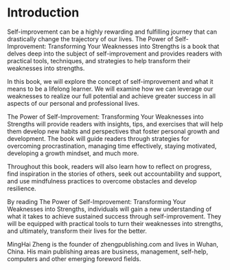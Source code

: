 # Introduction

Self-improvement can be a highly rewarding and fulfilling journey that can drastically change the trajectory of our lives. The Power of Self-Improvement: Transforming Your Weaknesses into Strengths is a book that delves deep into the subject of self-improvement and provides readers with practical tools, techniques, and strategies to help transform their weaknesses into strengths.

In this book, we will explore the concept of self-improvement and what it means to be a lifelong learner. We will examine how we can leverage our weaknesses to realize our full potential and achieve greater success in all aspects of our personal and professional lives.

The Power of Self-Improvement: Transforming Your Weaknesses into Strengths will provide readers with insights, tips, and exercises that will help them develop new habits and perspectives that foster personal growth and development. The book will guide readers through strategies for overcoming procrastination, managing time effectively, staying motivated, developing a growth mindset, and much more.

Throughout this book, readers will also learn how to reflect on progress, find inspiration in the stories of others, seek out accountability and support, and use mindfulness practices to overcome obstacles and develop resilience.

By reading The Power of Self-Improvement: Transforming Your Weaknesses into Strengths, individuals will gain a new understanding of what it takes to achieve sustained success through self-improvement. They will be equipped with practical tools to turn their weaknesses into strengths, and ultimately, transform their lives for the better.

MingHai Zheng is the founder of zhengpublishing.com and lives in Wuhan, China. His main publishing areas are business, management, self-help, computers and other emerging foreword fields.
